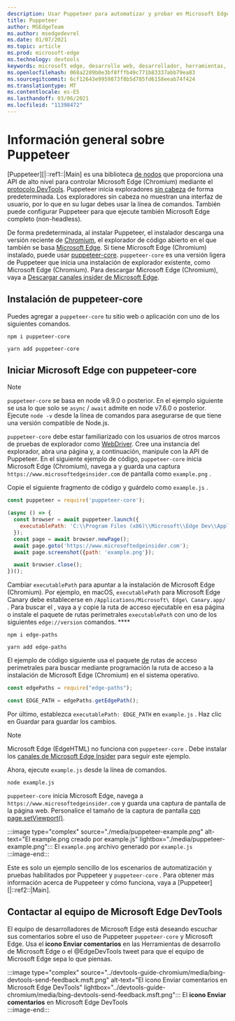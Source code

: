 ```yaml
---
description: Usar Puppeteer para automatizar y probar en Microsoft Edge
title: Puppeteer
author: MSEdgeTeam
ms.author: msedgedevrel
ms.date: 01/07/2021
ms.topic: article
ms.prod: microsoft-edge
ms.technology: devtools
keywords: microsoft edge, desarrollo web, desarrollador, herramientas, automatización, prueba
ms.openlocfilehash: 068a2289b0e3bf8fffb49c771b83337abb79ea83
ms.sourcegitcommit: 6cf12643e9959873f8b5d785fd6158eeab74f424
ms.translationtype: MT
ms.contentlocale: es-ES
ms.lasthandoff: 03/06/2021
ms.locfileid: "11398472"
---
```

# <a name="puppeteer-overview"></a>Información general sobre Puppeteer  

[Puppeteer][|::ref1::|Main] es una biblioteca [de nodos][NodejsMain] que proporciona una API de alto nivel para controlar Microsoft Edge \(Chromium\) mediante el [protocolo DevTools][GithubChromedevtoolsProtocol].  Puppeteer inicia exploradores [sin cabeza][WikiHeadlessBrowser] de forma predeterminada.  Los exploradores sin cabeza no muestran una interfaz de usuario, por lo que en su lugar debes usar la línea de comandos.  También puede configurar Puppeteer para que ejecute también Microsoft Edge completo \(non-headless\).  

De forma predeterminada, al instalar Puppeteer, el instalador descarga una versión reciente de [Chromium][ChromiumHome], el explorador de código abierto en el que también se basa [Microsoft Edge][MicrosoftBlogsWindowsExperience20181206].  Si tiene Microsoft Edge \(Chromium\) instalado, puede usar [puppeteer-core][PuppeteerApivscore].  `puppeteer-core` es una versión ligera de Puppeteer que inicia una instalación de explorador existente, como Microsoft Edge \(Chromium\).  Para descargar Microsoft Edge \(Chromium\), vaya a [Descargar canales insider de Microsoft Edge][MicrosoftedgeinsiderDownload].  

## <a name="installing-puppeteer-core"></a>Instalación de puppeteer-core  

Puedes agregar a `puppeteer-core` tu sitio web o aplicación con uno de los siguientes comandos.  

```shell
npm i puppeteer-core
```  

```shell
yarn add puppeteer-core
```  

## <a name="launch-microsoft-edge-with-puppeteer-core"></a>Iniciar Microsoft Edge con puppeteer-core  

> [!NOTE]
> `puppeteer-core` se basa en node v8.9.0 o posterior.  En el ejemplo siguiente se usa lo que solo se `async` / `await` admite en node v7.6.0 o posterior.  Ejecute `node -v` desde la línea de comandos para asegurarse de que tiene una versión compatible de Node.js.  

`puppeteer-core` debe estar familiarizado con los usuarios de otros marcos de pruebas de explorador como [WebDriver][WebdriverChromiumMain].  Cree una instancia del explorador, abra una página y, a continuación, manipule con la API de Puppeteer.  En el siguiente ejemplo de código, `puppeteer-core` inicia Microsoft Edge \(Chromium\), navega a y guarda una captura `https://www.microsoftedgeinsider.com` de pantalla como `example.png` .  

Copie el siguiente fragmento de código y guárdelo como `example.js` .  

```javascript
const puppeteer = require('puppeteer-core');

(async () => {
  const browser = await puppeteer.launch({
    executablePath: 'C:\\Program Files (x86)\\Microsoft\\Edge Dev\\Application\\msedge.exe'
  });
  const page = await browser.newPage();
  await page.goto('https://www.microsoftedgeinsider.com');
  await page.screenshot({path: 'example.png'});

  await browser.close();
})();
```  

Cambiar `executablePath` para apuntar a la instalación de Microsoft Edge \(Chromium\).  Por ejemplo, en macOS, `executablePath` para Microsoft Edge Canary debe establecerse en `/Applications/Microsoft\ Edge\ Canary.app/` .  Para buscar el , vaya a y copie la ruta de acceso ejecutable en esa página o instale el paquete de rutas perimetrales `executablePath` con uno de los siguientes `edge://version` comandos. **** [][npmEdgePaths]  

```shell
npm i edge-paths
```  

```shell
yarn add edge-paths
```  
 
El ejemplo de código siguiente usa el paquete [de][npmEdgePaths] rutas de acceso perimetrales para buscar mediante programación la ruta de acceso a la instalación de Microsoft Edge \(Chromium\) en el sistema operativo.

```javascript
const edgePaths = require("edge-paths");

const EDGE_PATH = edgePaths.getEdgePath();
```

Por último, establezca `executablePath: EDGE_PATH` en `example.js` .  Haz clic en Guardar para guardar los cambios.  

> [!NOTE]
> Microsoft Edge \(EdgeHTML\) no funciona con `puppeteer-core` .  Debe instalar los [canales de Microsoft Edge Insider][MicrosoftedgeinsiderDownload] para seguir este ejemplo.  

Ahora, ejecute `example.js` desde la línea de comandos.  

```shell
node example.js
```  

`puppeteer-core` inicia Microsoft Edge, navega a `https://www.microsoftedgeinsider.com` y guarda una captura de pantalla de la página web.  Personalice el tamaño de la captura de pantalla [con page.setViewport()][PuppeteerApipagesetviewport].  

:::image type="complex" source="./media/puppeteer-example.png" alt-text="El example.png creado por example.js" lightbox="./media/puppeteer-example.png":::
   El `example.png` archivo generado por `example.js`  
:::image-end:::  

Este es solo un ejemplo sencillo de los escenarios de automatización y pruebas habilitados por Puppeteer y `puppeteer-core` .  Para obtener más información acerca de Puppeteer y cómo funciona, vaya a [Puppeteer][|::ref2::|Main].  

## <a name="getting-in-touch-with-the-microsoft-edge-devtools-team"></a>Contactar al equipo de Microsoft Edge DevTools  

El equipo de desarrolladores de Microsoft Edge está deseando escuchar sus comentarios sobre el uso de Puppeteer `puppeteer-core` y Microsoft Edge.  Usa el **icono Enviar comentarios** en las Herramientas de desarrollo de Microsoft Edge o el @EdgeDevTools tweet para que el equipo de Microsoft Edge sepa lo que piensas. [][TwitterIntentTweetEdgedevtools]  

:::image type="complex" source="../devtools-guide-chromium/media/bing-devtools-send-feedback.msft.png" alt-text="El icono Enviar comentarios en Microsoft Edge DevTools" lightbox="../devtools-guide-chromium/media/bing-devtools-send-feedback.msft.png":::
   El **icono Enviar comentarios** en Microsoft Edge DevTools  
:::image-end:::  

<!--## See also  

*   [WebDriver (Chromium)][WebdriverChromiumMain]  
*   [WebDriver (EdgeHTML)][WebdriverEdgehtmlMain]  
*   [Chrome DevTools Protocol Viewer on GitHub][GithubChromedevtoolsProtocol]  
*   [Microsoft Edge:  Making the web better through more open source collaboration on Microsoft Experience Blog][MicrosoftBlogsWindowsExperience20181206]  
*   [Download Microsoft Edge Insider Channels][MicrosoftedgeinsiderDownload]  
*   [Chromium on The Chromium Projects][ChromiumHome]  
*   [Node.js][NodejsMain]  
*   [Puppeteer][PuppeteerMain]  
*   [puppeteer vs. puppeteer-core][PuppeteerApivscore]  
*   [page.setViewport() on Puppeteer][PuppeteerApipagesetviewport]  
*   [Headless browser on Wikipedia][WikiHeadlessBrowser]  -->  

<!-- links -->  

[WebdriverChromiumMain]: ../webdriver-chromium/index.md "WebDriver (Chromium) | Microsoft Docs"  
<!--  [WebdriverEdgehtmlMain]: ../edgehtml/webdriver/index.md "WebDriver (EdgeHTML) | Microsoft Docs"  -->  

[GithubChromedevtoolsProtocol]: https://chromedevtools.github.io/devtools-protocol "Chrome DevTools Protocol Viewer | GitHub"  

[MicrosoftBlogsWindowsExperience20181206]: https://blogs.windows.com/windowsexperience/2018/12/06/microsoft-edge-making-the-web-better-through-more-open-source-collaboration "Microsoft Edge: mejorar la web a través de más colaboración de código | Blog de experiencia de Microsoft"  

[MicrosoftedgeinsiderDownload]: https://www.microsoftedgeinsider.com/download "Descargar Microsoft Edge Insider Channels"  

[ChromiumHome]: https://www.chromium.org/Home "Chromium | Los proyectos de Chromium"  

[NodejsMain]: https://nodejs.org "Node.js"  

[npmEdgePaths]: https://www.npmjs.com/package/edge-paths "Rutas de acceso perimetrales | npm"  

[PuppeteerMain]: https://pptr.dev "Titiritero"  
[PuppeteerApivscore]: https://pptr.dev/#?product=Puppeteer&version=v2.0.0&show=api-puppeteer-vs-puppeteer-core "titiritero vs. titiritero-core | Titiritero"  
[PuppeteerApipagesetviewport]: https://pptr.dev/#?product=Puppeteer&version=v2.0.0&show=api-pagesetviewportviewport "page.setViewport(viewport) | Titiritero"  

[TwitterIntentTweetEdgedevtools]: https://twitter.com/intent/tweet?text=@EdgeDevTools "@EdgeDevTools: publicar un mensaje de | Twitter"  

[WikiHeadlessBrowser]: https://en.wikipedia.org/wiki/Headless_browser "Explorador sin cabeza | Wikipedia"  
